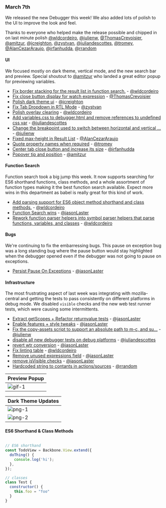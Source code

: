 ### March 7th

We released the new Debugger this week! We also added lots of polish to the UI to improve the look and feel.

Thanks to everyone who helped make the release possible and chipped in on last minute polish
[@wldcordeiro], [@julienw], [@ThomasCrevoisier], [@amitzur], [@jcreighton], [@zystvan], [@juliandescottes], [@tromey], [@AlanCezarAraujo], [@irfanhudda], [@rrandom]

#### UI

We focused mostly on dark theme, vertical mode, and the new search bar and preview.
Special shoutout to [@amitzur] who landed a great editor popup for previewing variables.

* [Fix border stacking for the result list in function search.][pr-2] - [@wldcordeiro]
* [Fix close button display for watch expression][pr-6] - [@ThomasCrevoisier]
* [Polish dark theme ui][pr-9] - [@jcreighton]
* [Fix Tab Dropdown in RTL Mode][pr-10] - [@zystvan]
* [Polish overlay clearing][pr-13] - [@wldcordeiro]
* [Add variables.css to debugger.html and remove references to undefined css var][pr-15] - [@juliandescottes]
* [Change the breakpoint used to switch between horizontal and vertical …][pr-16] - [@julienw]
* [Fixed max-height in Result List][pr-19] - [@AlanCezarAraujo]
* [Quote property names when required][pr-17] - [@tromey]
* [Center tab close button and increase its size][pr-21] - [@irfanhudda]
* [Popover tip and position][pr-8] - [@amitzur]

#### Function Search

Function search took a big jump this week. It now supports searching for ES6 shorthand functions, class methods, and a whole assortment of function types making it the best function search available. Expect more wins in this department as babel is really great for this kind of work.

* [Add parsing support for ES6 object method shorthand and class methods.][pr-1] - [@wldcordeiro]
* [Function Search wins][pr-7] - [@jasonLaster]
* [Rework function parser helpers into symbol parser helpers that parse functions, variables, and classes][pr-18] - [@wldcordeiro]

#### Bugs

We're continuing to fix the embarressing bugs. This pause on exception bug was a long standing bug where the pause button would stay highlighted when the debugger opened even if the debugger was not going to pause on exceptions.

* [Persist Pause On Exceptions][pr-0] - [@jasonLaster]

#### Infrastructure

The most frustrating aspect of last week was integrating with mozilla-central and getting the tests to
pass consistently on different platforms in debug mode. We disabled `visible` checks and the new web test runner tests, which were causing some intermittents.

* [Extract getScopes + Refactor returnvalue tests][pr-3] - [@jasonLaster]
* [Enable features + style tweaks][pr-4] - [@jasonLaster]
* [Fix the copy-assets script to support an absolute path to m-c, and su…][pr-5] - [@julienw]
* [disable all new debugger tests on debug platforms][pr-12] - [@juliandescottes]
* [revert wtr conversion][pr-14] - [@jasonLaster]
* [Fix linting table][pr-20] - [@wldcordeiro]
* [Remove unused expressions field][pr-22] - [@jasonLaster]
* [remove isVisible checks][pr-23] - [@jasonLaster]
* [Hardcoded string to contants in actions/sources][pr-24] - [@rrandom]



|Preview Popup|
|----------------|
|![gif-1]|

|Dark Theme Updates|
|----|
|![png-1]|
|![png-2]|


#### ES6 Shorthand & Class Methods
```js

// ES6 shorthand
const TodoView = Backbone.View.extend({
  doThing() {
    console.log('hi');
  },
});

// classes
class Test {
  constructor() {
    this.foo = "foo"
  }
}
```


[gif-1]:https://cloud.githubusercontent.com/assets/394320/23443190/c2a9ada6-fe35-11e6-9b01-563ec6e335f3.gif
[png-1]:https://cloud.githubusercontent.com/assets/5232812/23445290/5e6314ae-fe08-11e6-8a21-e6875881ecc4.png
[png-2]:https://cloud.githubusercontent.com/assets/5232812/23445256/3266940c-fe08-11e6-8b55-e2cf293838f7.png

[pr-0]:https://github.com/devtools-html/debugger.html/pull/2225
[pr-1]:https://github.com/devtools-html/debugger.html/pull/2236
[pr-2]:https://github.com/devtools-html/debugger.html/pull/2223
[pr-3]:https://github.com/devtools-html/debugger.html/pull/2217
[pr-4]:https://github.com/devtools-html/debugger.html/pull/2243
[pr-5]:https://github.com/devtools-html/debugger.html/pull/2244
[pr-6]:https://github.com/devtools-html/debugger.html/pull/2237
[pr-7]:https://github.com/devtools-html/debugger.html/pull/2234
[pr-8]:https://github.com/devtools-html/debugger.html/pull/2224
[pr-9]:https://github.com/devtools-html/debugger.html/pull/2229
[pr-10]:https://github.com/devtools-html/debugger.html/pull/2222
[pr-11]:https://github.com/devtools-html/debugger.html/pull/2261
[pr-12]:https://github.com/devtools-html/debugger.html/pull/2254
[pr-13]:https://github.com/devtools-html/debugger.html/pull/2252
[pr-14]:https://github.com/devtools-html/debugger.html/pull/2259
[pr-15]:https://github.com/devtools-html/debugger.html/pull/2253
[pr-16]:https://github.com/devtools-html/debugger.html/pull/2245
[pr-17]:https://github.com/devtools-html/debugger.html/pull/2255
[pr-18]:https://github.com/devtools-html/debugger.html/pull/2250
[pr-19]:https://github.com/devtools-html/debugger.html/pull/2270
[pr-20]:https://github.com/devtools-html/debugger.html/pull/2273
[pr-21]:https://github.com/devtools-html/debugger.html/pull/2272
[pr-22]:https://github.com/devtools-html/debugger.html/pull/2275
[pr-23]:https://github.com/devtools-html/debugger.html/pull/2276
[pr-24]:https://github.com/devtools-html/debugger.html/pull/2286
[@jasonLaster]:http://github.com/jasonLaster
[@wldcordeiro]:http://github.com/wldcordeiro
[@julienw]:http://github.com/julienw
[@ThomasCrevoisier]:http://github.com/ThomasCrevoisier
[@amitzur]:http://github.com/amitzur
[@jcreighton]:http://github.com/jcreighton
[@zystvan]:http://github.com/zystvan
[@juliandescottes]:http://github.com/juliandescottes
[@tromey]:http://github.com/tromey
[@AlanCezarAraujo]:http://github.com/AlanCezarAraujo
[@irfanhudda]:http://github.com/irfanhudda
[@rrandom]:http://github.com/rrandom
